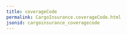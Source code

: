 ```yaml
---
title: coverageCode
permalink: CargoInsurance.coverageCode.html
jsonid: cargoinsurance_coveragecode
---
```

